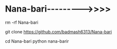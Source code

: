 # Nana-bari--------->>>>


rm -rf Nana-bari

git clone https://github.com/badmash6313/Nana-bari

cd Nana-bari
python nana-barir

